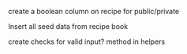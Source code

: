 create a boolean column on recipe for public/private

Insert all seed data from recipe book

create checks for valid input? method in helpers

